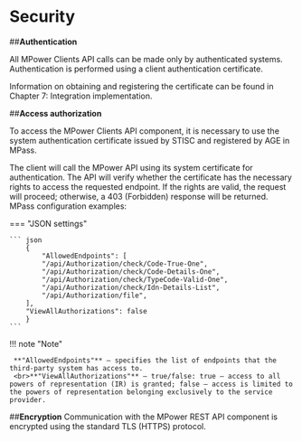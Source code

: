 ﻿# Security

##**Authentication**

All MPower Clients API calls can be made only by authenticated systems. Authentication is performed using a client authentication certificate.

Information on obtaining and registering the certificate can be found in Chapter 7: Integration implementation.

##**Access authorization**

To access the MPower Clients API component, it is necessary to use the system authentication certificate issued by STISC and registered by AGE in MPass.

The client will call the MPower API using its system certificate for authentication. The API will verify whether the certificate has the necessary rights to access the requested endpoint. If the rights are valid, the request will proceed; otherwise, a 403 (Forbidden) response will be returned.
MPass configuration examples:

=== "JSON settings"

    ``` json 
        {
            "AllowedEndpoints": [
            "/api/Authorization/check/Code-True-One",
            "/api/Authorization/check/Code-Details-One",
            "/api/Authorization/check/TypeCode-Valid-One",
            "/api/Authorization/check/Idn-Details-List",
            "/api/Authorization/file",
        ],
        "ViewAllAuthorizations": false
        }
    ```
!!! note "Note"

     **"AllowedEndpoints"** – specifies the list of endpoints that the third-party system has access to.
     <br>**"ViewAllAuthorizations"** – true/false: true – access to all powers of representation (IR) is granted; false – access is limited to the powers of representation belonging exclusively to the service provider.

##**Encryption**
Communication with the MPower REST API component is encrypted using the standard TLS (HTTPS) protocol.